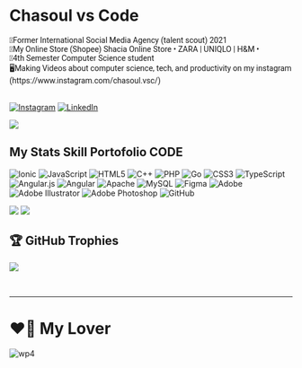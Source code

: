 <H1>Chasoul vs Code</H1>

 <div style="font-family: 'Roboto', sans-serif">
🏅Former International Social Media Agency (talent scout) 2021 <br>
🏅My Online Store (Shopee) Shacia Online Store • ZARA | UNIQLO | H&M • <br>
🏫4th Semester Computer Science student <br>
🖥️Making Videos about computer science, tech, and productivity on my instagram (https://www.instagram.com/chasoul.vsc/) <br>
</div>
<br>

[![Instagram](https://img.shields.io/badge/Instagram-%23E4405F.svg?logo=Instagram&logoColor=white)](https://instagram.com/mocha.chasoul) [![LinkedIn](https://img.shields.io/badge/LinkedIn-%230077B5.svg?logo=linkedin&logoColor=white)](https://linkedin.com/in/chasoul)

[![](https://visitcount.itsvg.in/api?id=Chasoul-Shibusawa&label=Profile%20Views&color=12&icon=2&pretty=false)](https://visitcount.itsvg.in)

<h2>My Stats Skill Portofolio CODE</h2>

![Ionic](https://img.shields.io/badge/Ionic-%233880FF.svg?style=for-the-badge&logo=Ionic&logoColor=white) ![JavaScript](https://img.shields.io/badge/javascript-%23323330.svg?style=for-the-badge&logo=javascript&logoColor=%23F7DF1E) ![HTML5](https://img.shields.io/badge/html5-%23E34F26.svg?style=for-the-badge&logo=html5&logoColor=white) ![C++](https://img.shields.io/badge/c++-%2300599C.svg?style=for-the-badge&logo=c%2B%2B&logoColor=white) ![PHP](https://img.shields.io/badge/php-%23777BB4.svg?style=for-the-badge&logo=php&logoColor=white) ![Go](https://img.shields.io/badge/go-%2300ADD8.svg?style=for-the-badge&logo=go&logoColor=white)  ![CSS3](https://img.shields.io/badge/css3-%231572B6.svg?style=for-the-badge&logo=css3&logoColor=white) ![TypeScript](https://img.shields.io/badge/typescript-%23007ACC.svg?style=for-the-badge&logo=typescript&logoColor=white) ![Angular.js](https://img.shields.io/badge/angular.js-%23E23237.svg?style=for-the-badge&logo=angularjs&logoColor=white) ![Angular](https://img.shields.io/badge/angular-%23DD0031.svg?style=for-the-badge&logo=angular&logoColor=white) ![Apache](https://img.shields.io/badge/apache-%23D42029.svg?style=for-the-badge&logo=apache&logoColor=white) ![MySQL](https://img.shields.io/badge/mysql-4479A1.svg?style=for-the-badge&logo=mysql&logoColor=white) ![Figma](https://img.shields.io/badge/figma-%23F24E1E.svg?style=for-the-badge&logo=figma&logoColor=white) ![Adobe](https://img.shields.io/badge/adobe-%23FF0000.svg?style=for-the-badge&logo=adobe&logoColor=white) ![Adobe Illustrator](https://img.shields.io/badge/adobe%20illustrator-%23FF9A00.svg?style=for-the-badge&logo=adobe%20illustrator&logoColor=white) ![Adobe Photoshop](https://img.shields.io/badge/adobe%20photoshop-%2331A8FF.svg?style=for-the-badge&logo=adobe%20photoshop&logoColor=white) ![GitHub](https://img.shields.io/badge/github-%23121011.svg?style=for-the-badge&logo=github&logoColor=white)

![](https://github-readme-streak-stats.herokuapp.com/?user=Chasoul-Shibusawa&theme=dark&hide_border=false)
![](https://github-readme-stats.vercel.app/api/top-langs/?username=Chasoul-Shibusawa&theme=dark&hide_border=false&include_all_commits=true&count_private=false&layout=compact)

## 🏆 GitHub Trophies

![](https://github-profile-trophy.vercel.app/?username=Chasoul-Shibusawa&theme=radical&no-frame=false&no-bg=true&margin-w=4)

<!-- Proudly created with GPRM ( https://gprm.itsvg.in ) -->
<br>
<hr>

# ❤️‍🔥 My Lover

![wp4](https://github.com/Chasoul-Shibusawa/Chasoul-Shibusawa/assets/169629674/aea8f65e-9baa-4930-916f-9302481bcce6)
